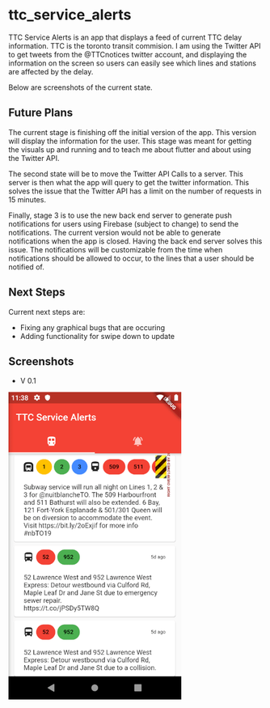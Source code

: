 # ttc_service_alerts

TTC Service Alerts is an app that displays a feed of current TTC delay information.
TTC is the toronto transit commision. I am using the Twitter API to get tweets
from the @TTCnotices twitter account, and displaying the information on the 
screen so users can easily see which lines and stations are affected by the delay.

Below are screenshots of the current state.

## Future Plans

The current stage is finishing off the initial version of the app. This version
will display the information for the user. This stage was meant for getting the
visuals up and running and to teach me about flutter and about using the Twitter
API.

The second state will be to move the Twitter API Calls to a server. This server is
then what the app will query to get the twitter information. This solves the issue
that the Twitter API has a limit on the number of requests in 15 minutes. 

Finally, stage 3 is to use the new back end server to generate push notifications
for users using Firebase (subject to change) to send the notifications. The current
version would not be able to generate notifications when the app is closed. Having
the back end server solves this issue. The notifications will be customizable 
from the time when notifications should be allowed to occur, to the lines that a
user should be notified of.

## Next Steps

Current next steps are:
* Fixing any graphical bugs that are occuring
* Adding functionality for swipe down to update

## Screenshots

* V 0.1

![Screenshot of Version 0.1](/assets/v_0_1.gif)
